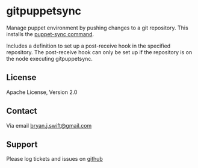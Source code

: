 # gitpuppetsync

Manage puppet environment by pushing changes to a git
repository. This installs the [puppet-sync command](https://github.com/pdxcat/puppet-sync).

Includes a definition to set up a post-receive hook in the specified
repository. The post-receive hook can only be set up if the repository
is on the node executing gitpuppetsync.

## License

Apache License, Version 2.0

## Contact

Via email [bryan.j.swift@gmail.com](mailto:bryan.j.swift+puppet-gitpuppetsync@gmail.com?subject=puppet-gitpuppetsync)

## Support

Please log tickets and issues on [github](http://github.com/bryanjswift/puppet-gitpuppetsync/issues)

